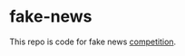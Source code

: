 # fake-news
This repo is code for fake news [competition](https://competitions.codalab.org/competitions/26655).
